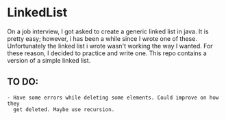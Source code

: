 LinkedList
==========

On a job interview, I got asked to create a generic linked list in java.
It is pretty easy; however, i has been a while since I wrote one of these.
Unfortunately the linked list i wrote wasn't working the way I wanted. For
these reason, I decided to practice and write one. This repo contains a version
of a simple linked list.

TO DO:
------
    - Have some errors while deleting some elements. Could improve on how they
      get deleted. Maybe use recursion.

